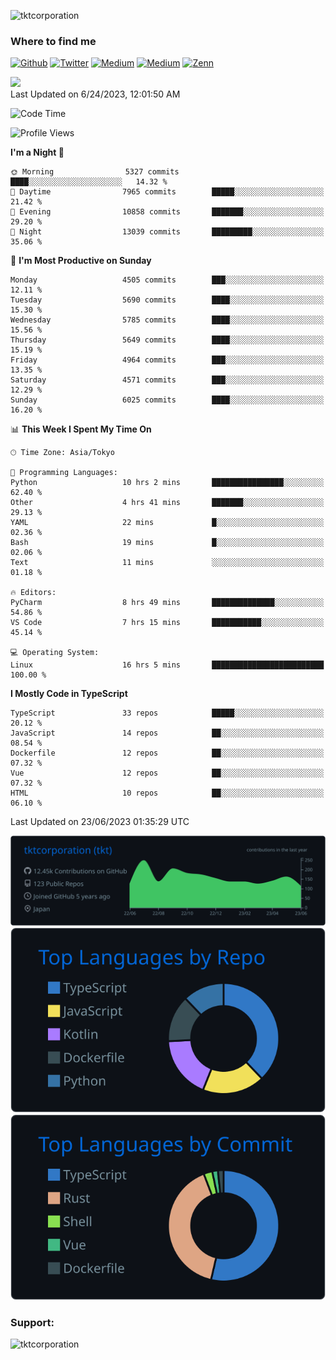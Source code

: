 <p align="left"> <img src="https://komarev.com/ghpvc/?username=tktcorporation&label=Profile%20views&color=0e75b6&style=flat" alt="tktcorporation" /> </p>

<h3>Where to find me</h3>
<p>
<a href="https://github.com/tktcorporation" target="_blank"><img alt="Github" src="https://img.shields.io/badge/GitHub-%2312100E.svg?&style=for-the-badge&logo=Github&logoColor=white" /></a>
<a href="https://twitter.com/tktcorporation" target="_blank"><img alt="Twitter" src="https://img.shields.io/badge/twitter-%231DA1F2.svg?&style=for-the-badge&logo=twitter&logoColor=white" /></a>
<a href="https://www.linkedin.com/in/tktcorporation" target="_blank"><img alt="Medium" src="https://img.shields.io/badge/linkdin-0a66c2.svg?&style=for-the-badge&logo=linkedin&logoColor=white" /></a>
<a href="https://qiita.com/tktcorporation" target="_blank"><img alt="Medium" src="https://img.shields.io/badge/qiita-55C500.svg?&style=for-the-badge&logo=qiita&logoColor=white" /></a>
<a href="https://zenn.dev/tktcorporation" target="_blank"><img alt="Zenn" src="https://img.shields.io/badge/Zenn-3EA8FF.svg?&style=for-the-badge&logo=Zenn&logoColor=white" /></a>
</p>

<!--START_SECTION:lapras-card-->
<a href="https://lapras.com/public/tktcorporation" target="_blank" rel="noopener noreferrer"><img src="https://lapras-card-generator.vercel.app/api/svg?e=3.86&b=3.48&i=3.58&b1=%23232323&b2=%236d6d6d&i1=%23212121&i2=%23818181&l=en" width="300" ></a>  
Last Updated on 6/24/2023, 12:01:50 AM
<!--END_SECTION:lapras-card-->
  
<!--START_SECTION:waka-->
![Code Time](http://img.shields.io/badge/Code%20Time-1%2C046%20hrs%2024%20mins-blue)

![Profile Views](http://img.shields.io/badge/Profile%20Views-0-blue)

**I'm a Night 🦉** 

```text
🌞 Morning                5327 commits        ████░░░░░░░░░░░░░░░░░░░░░   14.32 % 
🌆 Daytime                7965 commits        █████░░░░░░░░░░░░░░░░░░░░   21.42 % 
🌃 Evening                10858 commits       ███████░░░░░░░░░░░░░░░░░░   29.20 % 
🌙 Night                  13039 commits       █████████░░░░░░░░░░░░░░░░   35.06 % 
```
📅 **I'm Most Productive on Sunday** 

```text
Monday                   4505 commits        ███░░░░░░░░░░░░░░░░░░░░░░   12.11 % 
Tuesday                  5690 commits        ████░░░░░░░░░░░░░░░░░░░░░   15.30 % 
Wednesday                5785 commits        ████░░░░░░░░░░░░░░░░░░░░░   15.56 % 
Thursday                 5649 commits        ████░░░░░░░░░░░░░░░░░░░░░   15.19 % 
Friday                   4964 commits        ███░░░░░░░░░░░░░░░░░░░░░░   13.35 % 
Saturday                 4571 commits        ███░░░░░░░░░░░░░░░░░░░░░░   12.29 % 
Sunday                   6025 commits        ████░░░░░░░░░░░░░░░░░░░░░   16.20 % 
```


📊 **This Week I Spent My Time On** 

```text
🕑︎ Time Zone: Asia/Tokyo

💬 Programming Languages: 
Python                   10 hrs 2 mins       ████████████████░░░░░░░░░   62.40 % 
Other                    4 hrs 41 mins       ███████░░░░░░░░░░░░░░░░░░   29.13 % 
YAML                     22 mins             █░░░░░░░░░░░░░░░░░░░░░░░░   02.36 % 
Bash                     19 mins             █░░░░░░░░░░░░░░░░░░░░░░░░   02.06 % 
Text                     11 mins             ░░░░░░░░░░░░░░░░░░░░░░░░░   01.18 % 

🔥 Editors: 
PyCharm                  8 hrs 49 mins       ██████████████░░░░░░░░░░░   54.86 % 
VS Code                  7 hrs 15 mins       ███████████░░░░░░░░░░░░░░   45.14 % 

💻 Operating System: 
Linux                    16 hrs 5 mins       █████████████████████████   100.00 % 
```

**I Mostly Code in TypeScript** 

```text
TypeScript               33 repos            █████░░░░░░░░░░░░░░░░░░░░   20.12 % 
JavaScript               14 repos            ██░░░░░░░░░░░░░░░░░░░░░░░   08.54 % 
Dockerfile               12 repos            ██░░░░░░░░░░░░░░░░░░░░░░░   07.32 % 
Vue                      12 repos            ██░░░░░░░░░░░░░░░░░░░░░░░   07.32 % 
HTML                     10 repos            ██░░░░░░░░░░░░░░░░░░░░░░░   06.10 % 
```




 Last Updated on 23/06/2023 01:35:29 UTC
<!--END_SECTION:waka-->

[![](https://raw.githubusercontent.com/tktcorporation/tktcorporation/master/profile-summary-card-output/github_dark/0-profile-details.svg)](https://github.com/vn7n24fzkq/github-profile-summary-cards)
[![](https://raw.githubusercontent.com/tktcorporation/tktcorporation/master/profile-summary-card-output/github_dark/1-repos-per-language.svg)](https://github.com/vn7n24fzkq/github-profile-summary-cards) [![](https://raw.githubusercontent.com/tktcorporation/tktcorporation/master/profile-summary-card-output/github_dark/2-most-commit-language.svg)](https://github.com/vn7n24fzkq/github-profile-summary-cards)

<h3 align="left">Support:</h3>
<p><a href="https://www.buymeacoffee.com/tktcorporation"> <img align="left" src="https://cdn.buymeacoffee.com/buttons/v2/default-yellow.png" height="50" width="210" alt="tktcorporation" /></a></p><br><br>

